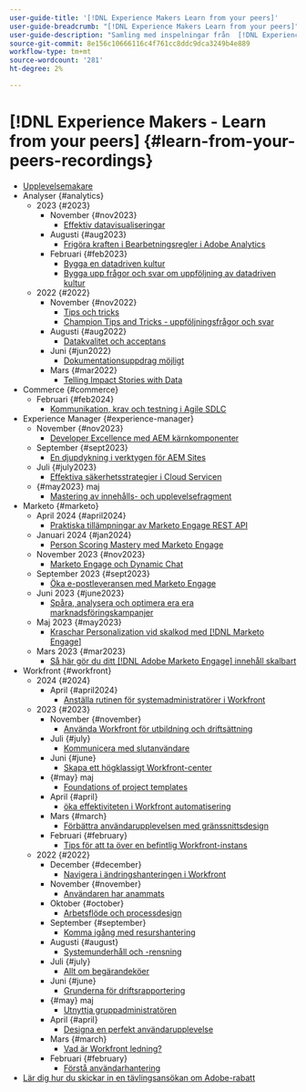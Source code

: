 ```yaml
---
user-guide-title: '[!DNL Experience Makers Learn from your peers]'
user-guide-breadcrumb: "[!DNL Experience Makers Learn from your peers]"
user-guide-description: "Samling med inspelningar från  [!DNL Experience Makers Learn from your peers]"
source-git-commit: 8e156c10666116c4f761cc8ddc9dca3249b4e889
workflow-type: tm+mt
source-wordcount: '281'
ht-degree: 2%

---
```



# [!DNL Experience Makers - Learn from your peers] {#learn-from-your-peers-recordings}

+ [Upplevelsemakare](overview.md)
+ Analyser {#analytics}
   + 2023 {#2023}
      + November {#nov2023}
         + [Effektiv datavisualiseringar](analytics/nov2023/impactful-data-visualizations.md)
      + Augusti {#aug2023}
         + [Frigöra kraften i Bearbetningsregler i Adobe Analytics](analytics/aug2023/processing-rules.md)
      + Februari {#feb2023}
         + [Bygga en datadriven kultur](analytics/feb2023/data-driven-culture.md)
         + [Bygga upp frågor och svar om uppföljning av datadriven kultur](analytics/feb2023/data-driven-culture-q-and-a.md)
   + 2022 {#2022}
      + November {#nov2022}
         + [Tips och tricks](analytics/nov2022/tips-and-tricks.md)
         + [Champion Tips and Tricks - uppföljningsfrågor och svar](analytics/nov2022/tips-and-tricks-q-and-a.md)
      + Augusti {#aug2022}
         + [Datakvalitet och acceptans](analytics/aug2022/data-quality.md)
      + Juni {#jun2022}
         + [Dokumentationsuppdrag möjligt](analytics/june2022/mission-possible.md)
      + Mars {#mar2022}
         + [Telling Impact Stories with Data](analytics/mar2022/stories-with-data.md)
+ Commerce {#commerce}
   + Februari {#feb2024}
      + [Kommunikation, krav och testning i Agile SDLC](commerce/2024/agile-sdlc.md)
+ Experience Manager {#experience-manager}
   + November {#nov2023}
      + [Developer Excellence med AEM kärnkomponenter](experience-manager/nov2023/core-components.md)
   + September {#sept2023}
      + [En djupdykning i verktygen för AEM Sites](experience-manager/sept2023/aem-sites-tools.md)
   + Juli {#july2023}
      + [Effektiva säkerhetsstrategier i Cloud Servicen](experience-manager/july2023/effective-security-strategies-in-cloud-service.md)
   + {#may2023} maj
      + [Mastering av innehålls- och upplevelsefragment](experience-manager/may2023/mastering-content-and-experience-fragments.md)
+ Marketo {#marketo}
   + April 2024 {#april2024}
      + [Praktiska tillämpningar av Marketo Engage REST API](marketo/april2024/practical-applications-of-marketo-engage-rest-api.md)
   + Januari 2024 {#jan2024}
      + [Person Scoring Mastery med Marketo Engage](marketo/jan2024/person-scoring-mastery.md)
   + November 2023 {#nov2023}
      + [Marketo Engage och Dynamic Chat](marketo/nov2023/dynamic-chat.md)
   + September 2023 {#sept2023}
      + [Öka e-postleveransen med Marketo Engage](marketo/sept2023/email-deliverability.md)
   + Juni 2023 {#june2023}
      + [Spåra, analysera och optimera era era marknadsföringskampanjer](marketo/june2023/marketing-campaigns.md)
   + Maj 2023 {#may2023}
      + [Kraschar Personalization vid skalkod med  [!DNL Marketo Engage]](marketo/may2023/personalization-at-scale.md)
   + Mars 2023 {#mar2023}
      + [Så här gör du ditt [!DNL Adobe Marketo Engage] innehåll skalbart](marketo/mar2023/templates-tokens-teamwork.md)
+ Workfront {#workfront}
   + 2024 {#2024}
      + April {#april2024}
         + [Anställa rutinen för systemadministratörer i Workfront](workfront/2024/04/staffing-your-workfront-system-admin-practice.md)
   + 2023 {#2023}
      + November {#november}
         + [Använda Workfront för utbildning och driftsättning](workfront/2023/11/using-workfront-for-training-and-enablement.md)
      + Juli {#july}
         + [Kommunicera med slutanvändare](workfront/2023/07/communicating-with-end-users.md)
      + Juni {#june}
         + [Skapa ett högklassigt Workfront-center](workfront/2023/06/establishing-a-workfront-center-of-excellence.md)
      + {#may} maj
         + [Foundations of project templates](workfront/2023/05/foundations-of-project-templates.md)
      + April {#april}
         + [öka effektiviteten i Workfront automatisering](workfront/2023/04/finding-efficiencies-in-workfront-automation.md)
      + Mars {#march}
         + [Förbättra användarupplevelsen med gränssnittsdesign](workfront/2023/03/improving-user-experience-with-interface-design.md)
      + Februari {#february}
         + [Tips för att ta över en befintlig Workfront-instans](workfront/2023/02/tips-for-taking-over-an-existing-workfront-instance.md)
   + 2022 {#2022}
      + December {#december}
         + [Navigera i ändringshanteringen i Workfront](workfront/2022/12/navigating-change-management.md)
      + November {#november}
         + [Användaren har anammats](workfront/2022/11/successful-end-user-adoption.md)
      + Oktober {#october}
         + [Arbetsflöde och processdesign](workfront/2022/10/workflow-and-process-design.md)
      + September {#september}
         + [Komma igång med resurshantering](workfront/2022/09/getting-started-with-resource-management.md)
      + Augusti {#august}
         + [Systemunderhåll och -rensning](workfront/2022/08/system-maintenance-and-cleanup.md)
      + Juli {#july}
         + [Allt om begärandeköer](workfront/2022/07/all-about-request-queues.md)
      + Juni {#june}
         + [Grunderna för driftsrapportering](workfront/2022/06/foundations-of-operational-reporting.md)
      + {#may} maj
         + [Utnyttja gruppadministratören](workfront/2022/05/leveraging-the-group-admin.md)
      + April {#april}
         + [Designa en perfekt användarupplevelse](workfront/2022/04/designing-an-ideal-user-experience.md)
      + Mars {#march}
         + [Vad är Workfront ledning?](workfront/2022/03/what-is-workfront-governance.md)
      + Februari {#february}
         + [Förstå användarhantering](workfront/2022/02/understanding-user-management.md)
+ [Lär dig hur du skickar in en tävlingsansökan om Adobe-rabatt](./adobe-champion-application.md)
